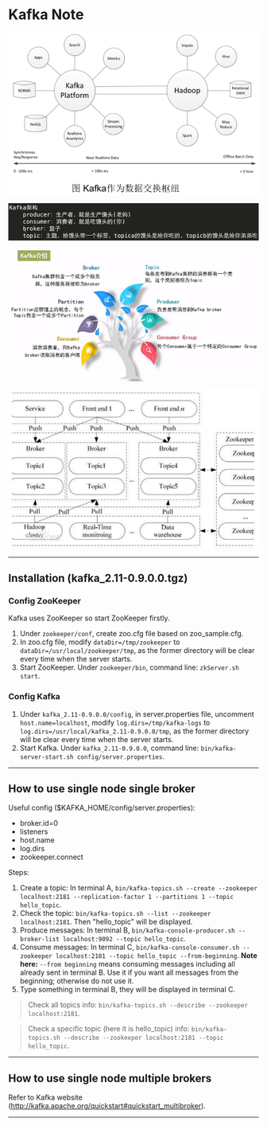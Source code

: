 # Kafka Note

![kafka-as-data-exchange-hub.png](img/kafka-as-data-exchange-hub.png)

![kafka-architecture.png](img/kafka-architecture.png)

![kafka-architecture-2.png](img/kafka-architecture-2.png)

![kafka-architecture-3.png](img/kafka-architecture-3.png)

--- 

## Installation (kafka_2.11-0.9.0.0.tgz)

### Config ZooKeeper

Kafka uses ZooKeeper so start ZooKeeper firstly. 

1. Under `zookeeper/conf`, create zoo.cfg file based on zoo_sample.cfg. 
2. In zoo.cfg file, modify `dataDir=/tmp/zookeeper` to `dataDir=/usr/local/zookeeper/tmp`, as the former directory will be clear every time when the server starts. 
3. Start ZooKeeper. Under `zookeeper/bin`, command line: `zkServer.sh start`.

### Config Kafka

1. Under `kafka_2.11-0.9.0.0/config`, in server.properties file, uncomment `host.name=localhost`, modify `log.dirs=/tmp/kafka-logs` to `log.dirs=/usr/local/kafka_2.11-0.9.0.0/tmp`, as the former directory will be clear every time when the server starts.
2. Start Kafka. Under `kafka_2.11-0.9.0.0`, command line: `bin/kafka-server-start.sh config/server.properties`.

---

## How to use single node single broker

Useful config ($KAFKA_HOME/config/server.properties):

- broker.id=0
- listeners
- host.name
- log.dirs
- zookeeper.connect 

Steps: 

1. Create a topic: In terminal A, `bin/kafka-topics.sh --create --zookeeper localhost:2181 --replication-factor 1 --partitions 1 --topic hello_topic`. 
2. Check the topic: `bin/kafka-topics.sh --list --zookeeper localhost:2181`. Then "hello_topic" will be displayed. 
3. Produce messages: In terminal B, `bin/kafka-console-producer.sh --broker-list localhost:9092 --topic hello_topic`. 
4. Consume messages: In terminal C, `bin/kafka-console-consumer.sh --zookeeper localhost:2181 --topic hello_topic --from-beginning`. **Note here:** `--from beginning` means consuming messages including all already sent in terminal B. Use it if you want all messages from the beginning; otherwise do not use it. 
5. Type something in terminal B, they will be displayed in terminal C. 

> Check all topics info: `bin/kafka-topics.sh --describe --zookeeper localhost:2181`.

> Check a specific topic (here it is hello_topic) info: `bin/kafka-topics.sh --describe --zookeeper localhost:2181 --topic hello_topic`.

--- 

## How to use single node multiple brokers

Refer to Kafka website (http://kafka.apache.org/quickstart#quickstart_multibroker). 

--- 
